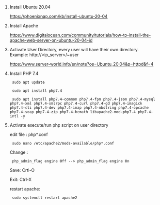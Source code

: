 1. Install Ubuntu 20.04

    https://phoenixnap.com/kb/install-ubuntu-20-04

2. Install Apache

    https://www.digitalocean.com/community/tutorials/how-to-install-the-apache-web-server-on-ubuntu-20-04-id

3. Activate User Directory, every user will have their own directory. Example: http://<ip_server>/~user

    https://www.server-world.info/en/note?os=Ubuntu_20.04&p=httpd&f=4

4. Install PHP 7.4

        sudo apt update
        
        sudo apt install php7.4
                
        sudo apt install php7.4-common php7.4-fpm php7.4-json php7.4-mysql php7.4-xml php7.4-xmlrpc php7.4-curl php7.4-gd php7.4-imagick php7.4-cli php7.4-dev php7.4-imap php7.4-mbstring php7.4-opcache php7.4-soap php7.4-zip php7.4-bcmath libapache2-mod-php7.4 php7.4-intl -y

4. Activate execute/run php script on user directory

    edit file : php*.conf
    
        sudo nano /etc/apache2/mods-available/php*.conf
    
    Change : 
    
        php_admin_flag engine Off --> php_admin_flag engine On
    Save: Crtl-O <enter>
    
    Exit: Ctrl-X
    
    restart apache:
    
        sudo systemctl restart apache2
    
